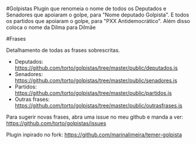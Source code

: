 #Golpistas
Plugin que renomeia o nome de todos os Deputados e Senadores que apoiaram o golpe, para "Nome deputado Golpista". E todos os partidos que apoiaram o golpe, para "PXX Antidemocrático".
Além disso coloca o nome da Dilma para Dilmãe

#Frases

Detalhamento de todas as frases sobrescritas.

- Deputados: https://github.com/torto/golpistas/tree/master/public/deputados.js
- Senadores: https://github.com/torto/golpistas/tree/master/public/senadores.js
- Partidos: https://github.com/torto/golpistas/tree/master/public/partidos.js
- Outras frases: https://github.com/torto/golpistas/tree/master/public/outrasfrases.js

Para sugerir novas frases, abra uma issue no meu github e manda a ver:
https://github.com/torto/golpistas/issues


Plugin inpirado no fork: https://github.com/marinalimeira/temer-golpista
